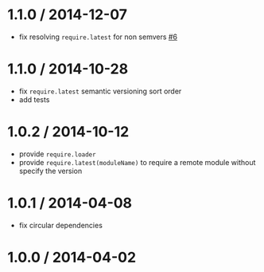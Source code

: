 1.1.0 / 2014-12-07
==================
* fix resolving `require.latest` for non semvers [#6](https://github.com/componentjs/require2/issues/6)

1.1.0 / 2014-10-28
==================

* fix `require.latest` semantic versioning sort order
* add tests

1.0.2 / 2014-10-12
==================

* provide `require.loader`
* provide `require.latest(moduleName)` to require a remote module without specify the version

1.0.1 / 2014-04-08
==================

 * fix circular dependencies

1.0.0 / 2014-04-02
==================
